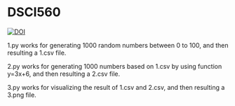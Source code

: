 # DSCI560
[![DOI](https://zenodo.org/badge/298402588.svg)](https://zenodo.org/badge/latestdoi/298402588)


1.py works for generating 1000 random numbers between 0 to 100, and then resulting a 1.csv file.

2.py works for generating 1000 numbers based on 1.csv by using function y=3x+6, and then resulting a 2.csv file.

3.py works for visualizing the result of 1.csv and 2.csv, and then resulting a 3.png file.
